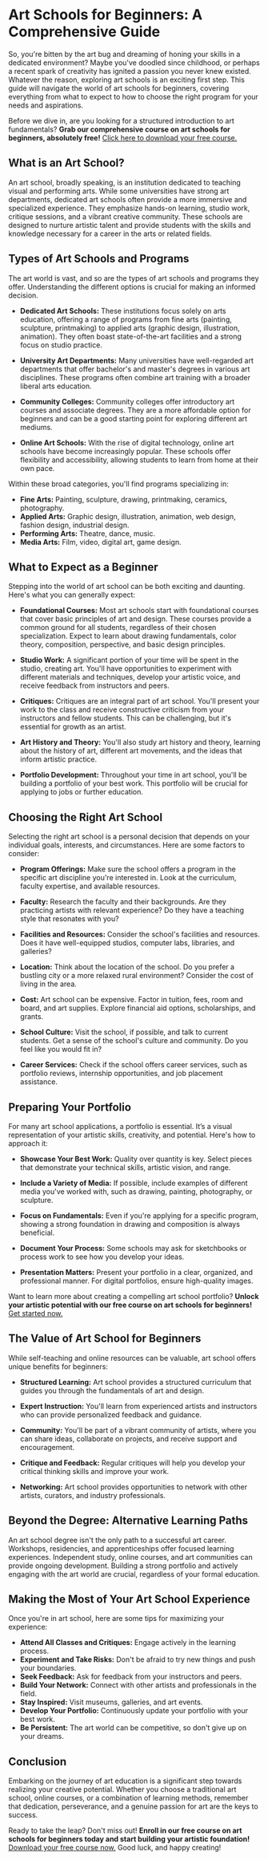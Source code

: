 # Art Schools for Beginners: A Comprehensive Guide

So, you're bitten by the art bug and dreaming of honing your skills in a dedicated environment?  Maybe you've doodled since childhood, or perhaps a recent spark of creativity has ignited a passion you never knew existed.  Whatever the reason, exploring art schools is an exciting first step.  This guide will navigate the world of art schools for beginners, covering everything from what to expect to how to choose the right program for your needs and aspirations.

Before we dive in, are you looking for a structured introduction to art fundamentals? **Grab our comprehensive course on art schools for beginners, absolutely free!** [Click here to download your free course.](https://udemywork.com/art-schools-for-beginners)

## What is an Art School?

An art school, broadly speaking, is an institution dedicated to teaching visual and performing arts.  While some universities have strong art departments, dedicated art schools often provide a more immersive and specialized experience. They emphasize hands-on learning, studio work, critique sessions, and a vibrant creative community. These schools are designed to nurture artistic talent and provide students with the skills and knowledge necessary for a career in the arts or related fields.

## Types of Art Schools and Programs

The art world is vast, and so are the types of art schools and programs they offer. Understanding the different options is crucial for making an informed decision.

*   **Dedicated Art Schools:** These institutions focus solely on arts education, offering a range of programs from fine arts (painting, sculpture, printmaking) to applied arts (graphic design, illustration, animation).  They often boast state-of-the-art facilities and a strong focus on studio practice.

*   **University Art Departments:** Many universities have well-regarded art departments that offer bachelor's and master's degrees in various art disciplines. These programs often combine art training with a broader liberal arts education.

*   **Community Colleges:** Community colleges offer introductory art courses and associate degrees.  They are a more affordable option for beginners and can be a good starting point for exploring different art mediums.

*   **Online Art Schools:** With the rise of digital technology, online art schools have become increasingly popular.  These schools offer flexibility and accessibility, allowing students to learn from home at their own pace.

Within these broad categories, you'll find programs specializing in:

*   **Fine Arts:** Painting, sculpture, drawing, printmaking, ceramics, photography.
*   **Applied Arts:** Graphic design, illustration, animation, web design, fashion design, industrial design.
*   **Performing Arts:** Theatre, dance, music.
*   **Media Arts:** Film, video, digital art, game design.

## What to Expect as a Beginner

Stepping into the world of art school can be both exciting and daunting. Here's what you can generally expect:

*   **Foundational Courses:**  Most art schools start with foundational courses that cover basic principles of art and design. These courses provide a common ground for all students, regardless of their chosen specialization.  Expect to learn about drawing fundamentals, color theory, composition, perspective, and basic design principles.

*   **Studio Work:**  A significant portion of your time will be spent in the studio, creating art.  You'll have opportunities to experiment with different materials and techniques, develop your artistic voice, and receive feedback from instructors and peers.

*   **Critiques:** Critiques are an integral part of art school.  You'll present your work to the class and receive constructive criticism from your instructors and fellow students.  This can be challenging, but it's essential for growth as an artist.

*   **Art History and Theory:**  You'll also study art history and theory, learning about the history of art, different art movements, and the ideas that inform artistic practice.

*   **Portfolio Development:**  Throughout your time in art school, you'll be building a portfolio of your best work.  This portfolio will be crucial for applying to jobs or further education.

## Choosing the Right Art School

Selecting the right art school is a personal decision that depends on your individual goals, interests, and circumstances. Here are some factors to consider:

*   **Program Offerings:**  Make sure the school offers a program in the specific art discipline you're interested in.  Look at the curriculum, faculty expertise, and available resources.

*   **Faculty:**  Research the faculty and their backgrounds.  Are they practicing artists with relevant experience?  Do they have a teaching style that resonates with you?

*   **Facilities and Resources:**  Consider the school's facilities and resources.  Does it have well-equipped studios, computer labs, libraries, and galleries?

*   **Location:**  Think about the location of the school.  Do you prefer a bustling city or a more relaxed rural environment?  Consider the cost of living in the area.

*   **Cost:**  Art school can be expensive.  Factor in tuition, fees, room and board, and art supplies.  Explore financial aid options, scholarships, and grants.

*   **School Culture:**  Visit the school, if possible, and talk to current students.  Get a sense of the school's culture and community.  Do you feel like you would fit in?

*   **Career Services:**  Check if the school offers career services, such as portfolio reviews, internship opportunities, and job placement assistance.

## Preparing Your Portfolio

For many art school applications, a portfolio is essential. It’s a visual representation of your artistic skills, creativity, and potential. Here's how to approach it:

*   **Showcase Your Best Work:** Quality over quantity is key. Select pieces that demonstrate your technical skills, artistic vision, and range.

*   **Include a Variety of Media:** If possible, include examples of different media you've worked with, such as drawing, painting, photography, or sculpture.

*   **Focus on Fundamentals:** Even if you're applying for a specific program, showing a strong foundation in drawing and composition is always beneficial.

*   **Document Your Process:** Some schools may ask for sketchbooks or process work to see how you develop your ideas.

*   **Presentation Matters:** Present your portfolio in a clear, organized, and professional manner. For digital portfolios, ensure high-quality images.

Want to learn more about creating a compelling art school portfolio? **Unlock your artistic potential with our free course on art schools for beginners!** [Get started now.](https://udemywork.com/art-schools-for-beginners)

## The Value of Art School for Beginners

While self-teaching and online resources can be valuable, art school offers unique benefits for beginners:

*   **Structured Learning:**  Art school provides a structured curriculum that guides you through the fundamentals of art and design.

*   **Expert Instruction:**  You'll learn from experienced artists and instructors who can provide personalized feedback and guidance.

*   **Community:**  You'll be part of a vibrant community of artists, where you can share ideas, collaborate on projects, and receive support and encouragement.

*   **Critique and Feedback:**  Regular critiques will help you develop your critical thinking skills and improve your work.

*   **Networking:**  Art school provides opportunities to network with other artists, curators, and industry professionals.

## Beyond the Degree: Alternative Learning Paths

An art school degree isn't the only path to a successful art career. Workshops, residencies, and apprenticeships offer focused learning experiences. Independent study, online courses, and art communities can provide ongoing development. Building a strong portfolio and actively engaging with the art world are crucial, regardless of your formal education.

## Making the Most of Your Art School Experience

Once you're in art school, here are some tips for maximizing your experience:

*   **Attend All Classes and Critiques:**  Engage actively in the learning process.
*   **Experiment and Take Risks:**  Don't be afraid to try new things and push your boundaries.
*   **Seek Feedback:**  Ask for feedback from your instructors and peers.
*   **Build Your Network:**  Connect with other artists and professionals in the field.
*   **Stay Inspired:**  Visit museums, galleries, and art events.
*   **Develop Your Portfolio:**  Continuously update your portfolio with your best work.
*   **Be Persistent:**  The art world can be competitive, so don't give up on your dreams.

## Conclusion

Embarking on the journey of art education is a significant step towards realizing your creative potential. Whether you choose a traditional art school, online courses, or a combination of learning methods, remember that dedication, perseverance, and a genuine passion for art are the keys to success.

Ready to take the leap? Don't miss out! **Enroll in our free course on art schools for beginners today and start building your artistic foundation!** [Download your free course now.](https://udemywork.com/art-schools-for-beginners) Good luck, and happy creating!
